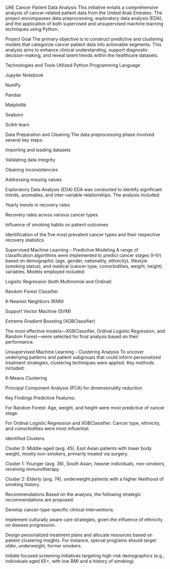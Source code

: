 UAE Cancer Patient Data Analysis
This initiative entails a comprehensive analysis of cancer-related patient data from the United Arab Emirates. The project encompasses data preprocessing, exploratory data analysis (EDA), and the application of both supervised and unsupervised machine learning techniques using Python.

Project Goal
The primary objective is to construct predictive and clustering models that categorize cancer patient data into actionable segments. This analysis aims to enhance clinical understanding, support diagnostic decision-making, and reveal latent trends within the healthcare datasets.

Technologies and Tools Utilized
Python Programming Language

Jupyter Notebook

NumPy

Pandas

Matplotlib

Seaborn

Scikit-learn

Data Preparation and Cleaning
The data preprocessing phase involved several key steps:

Importing and loading datasets

Validating data integrity

Cleaning inconsistencies

Addressing missing values

Exploratory Data Analysis (EDA)
EDA was conducted to identify significant trends, anomalies, and inter-variable relationships. The analysis included:

Yearly trends in recovery rates

Recovery rates across various cancer types

Influence of smoking habits on patient outcomes

Identification of the five most prevalent cancer types and their respective recovery statistics

Supervised Machine Learning – Predictive Modeling
A range of classification algorithms were implemented to predict cancer stages (I–IV) based on demographic (age, gender, nationality, ethnicity), lifestyle (smoking status), and medical (cancer type, comorbidities, weight, height) variables. Models employed included:

Logistic Regression (both Multinomial and Ordinal)

Random Forest Classifier

K-Nearest Neighbors (KNN)

Support Vector Machine (SVM)

Extreme Gradient Boosting (XGBClassifier)

The most effective models—XGBClassifier, Ordinal Logistic Regression, and Random Forest—were selected for final analysis based on their performance.

Unsupervised Machine Learning – Clustering Analysis
To uncover underlying patterns and patient subgroups that could inform personalized treatment strategies, clustering techniques were applied. Key methods included:

K-Means Clustering

Principal Component Analysis (PCA) for dimensionality reduction

Key Findings
Predictive Features:

For Random Forest: Age, weight, and height were most predictive of cancer stage.

For Ordinal Logistic Regression and XGBClassifier: Cancer type, ethnicity, and comorbidities were most influential.

Identified Clusters:

Cluster 0: Middle-aged (avg. 45), East Asian patients with lower body weight, mostly non-smokers, primarily treated via surgery.

Cluster 1: Younger (avg. 36), South Asian, heavier individuals, non-smokers, receiving immunotherapy.

Cluster 2: Elderly (avg. 74), underweight patients with a higher likelihood of smoking history.

Recommendations
Based on the analysis, the following strategic recommendations are proposed:

Develop cancer-type-specific clinical interventions.

Implement culturally aware care strategies, given the influence of ethnicity on disease progression.

Design personalized treatment plans and allocate resources based on patient clustering insights. For instance, special programs should target older, underweight, former smokers.

Initiate focused screening initiatives targeting high-risk demographics (e.g., individuals aged 65+, with low BMI and a history of smoking).